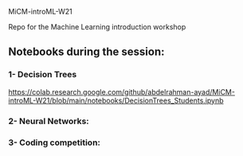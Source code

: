 MiCM-introML-W21

Repo for the Machine Learning introduction workshop

##  Notebooks during the session: 

### 1- Decision Trees
  https://colab.research.google.com/github/abdelrahman-ayad/MiCM-introML-W21/blob/main/notebooks/DecisionTrees_Students.ipynb


### 2- Neural Networks:


### 3- Coding competition: 

